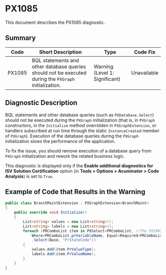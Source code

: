 # PX1085
This document describes the PX1085 diagnostic.

## Summary

| Code   | Short Description                                                                                     | Type                           | Code Fix    | 
| ------ | ----------------------------------------------------------------------------------------------------- | ------------------------------ | ----------- | 
| PX1085 | BQL statements and other database queries should not be executed during the `PXGraph` initialization. | Warning (Level 1: Significant) | Unavailable |

## Diagnostic Description
BQL statements and other database queries (such as `PXDatabase.Select`) should not be executed during the `PXGraph` initialization (that is, in `PXGraph` constructors, in the `Initialize` method overridden in `PXGraphExtension`, or handlers subscribed at run time through the static `InstanceCreated` member of `PXGraph`). Execution of the database queries during the `PXGraph` initialization slows the performance of the application.

To fix the issue, you should remove execution of a database query from `PXGraph` initialization and rework the related business logic.

This diagnostic is displayed only if the **Enable additional diagnostics for ISV Solution Certification** option (in **Tools > Options > Acuminator > Code Analysis**) is set to `True`.

## Example of Code that Results in the Warning

```C#
public class BranchMaintExtension : PXGraphExtension<BranchMaint>
{
    public override void Initialize()
    {
        List<string> values = new List<string>();
        List<string> labels = new List<string>();
        foreach (PRComboList item in PXSelect<PRComboList, //The PX1085 error is displayed for this line.
            Where<PRComboList.prVariableName, Equal<Required<PRComboList.prVariableName>>>>
            .Select(Base, "PrStateCode"))
        {
            values.Add(item.PrValueType);
            labels.Add(item.PrValueName);
        }
    }
}
```